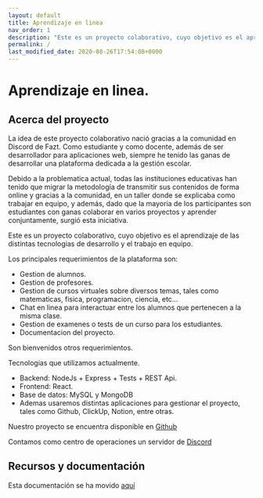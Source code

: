 ```yaml
---
layout: default
title: Aprendizaje en linea
nav_order: 1
description: "Este es un proyecto colaborativo, cuyo objetivo es el aprendizaje de las distintas tecnologias de desarrollo y el trabajo en equipo."
permalink: /
last_modified_date: 2020-08-26T17:54:08+0000
---
```


# Aprendizaje en linea.

## Acerca del proyecto

La idea de este proyecto colaborativo nació gracias a la comunidad en
Discord de Fazt. Como estudiante y como docente, además de ser
desarrollador para aplicaciones web, siempre he tenido las ganas de
desarrollar una plataforma dedicada a la gestión escolar.

Debido a la problematica actual, todas las instituciones educativas han
tenido que migrar la metodología de transmitir sus contenidos de forma
online y gracias a la comunidad, en un taller donde se explicaba como
trabajar en equipo, y además, dado que la mayoria de los participantes
son estudiantes con ganas colaborar en varios proyectos y aprender
conjuntamente, surgió esta iniciativa.

Este es un proyecto colaborativo, cuyo objetivo es el aprendizaje de las
distintas tecnologias de desarrollo y el trabajo en equipo.

Los principales requerimientos de la plataforma son:

-   Gestion de alumnos.
-   Gestion de profesores.
-   Gestion de cursos virtuales sobre diversos temas, tales como
    matematicas, fisica, programacion, ciencia, etc...
-   Chat en linea para interactuar entre los alumnos que pertenecen a la
    misma clase.
-   Gestion de examenes o tests de un curso para los estudiantes.
-   Documentacion del proyecto.

Son bienvenidos otros requerimientos.

Tecnologias que utilizamos actualmente.

-   Backend: NodeJs + Express + Tests + REST Api.
-   Frontend: React.
-   Base de datos: MySQL y MongoDB
-   Ademas usaremos distintas aplicaciones para gestionar el proyecto,
    tales como Github, ClickUp, Notion, entre otras.

Nuestro proyecto se encuentra disponible en [Github]

Contamos como centro de operaciones un servidor de [Discord]

  [Github]: https://github.com/escuelavirtual
  [Discord]: https://discord.gg/hhfkPP3
  
## Recursos y documentación

Esta documentación se ha movido <a href="https://plataforma-de-aprendizaje-en-linea.readthedocs.io/es/latest/">aquí</a>
  
